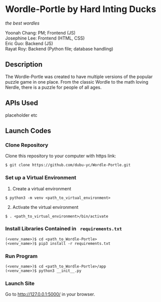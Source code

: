 # Wordle-Portle by Hard Inting Ducks
*the best wordles*

Yoonah Chang: PM; Frontend (JS)  
Josephine Lee: Frontend (HTML, CSS)  
Eric Guo: Backend (JS)  
Rayat Roy: Backend (Python file; database handling)    

## Description
   The Wordle-Portle was created to have multiple versions of the popular puzzle game in one place. From the classic Wordle to the math loving Nerdle, there is a puzzle for people of all ages.

## APIs Used
placeholder etc
## Launch Codes
### Clone Repository

Clone this repository to your computer with https link:
```shell 
$ git clone https://github.com/dubu-yc/Wordle-Portle.git
```

### Set up a Virtual Environment

1. Create a virtual environment
  ```shell
  $ python3 -m venv <path_to_virtual_environment>
  ```

2. Activate the virtual environment
  ```shell
  $ . <path_to_virtual_environment>/bin/activate
  ```

### Install Libraries Contained in ``` requirements.txt```

```shell
(<venv_name>)$ cd <path_to_Wordle-Portle>
(<venv_name>)$ pip3 install -r requirements.txt 
```

### Run Program

```shell
(<venv_name>)$ cd <path_to_Wordle-Portle>/app
(<venv_name>)$ python3 __init__.py
```

### Launch Site

Go to http://127.0.0.1:5000/ in your browser.
